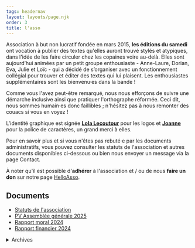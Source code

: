 ```yaml
---
tags: headernav
layout: layouts/page.njk
order: 3
title: l'asso
---
```

Association à but non lucratif fondée en mars 2015, **les éditions du samedi** ont vocation à publier des textes qu'elles auront trouvé stylés et atypiques, dans l'idée de les faire circuler chez les copaines voire au-delà. Elles sont aujourd’hui animées par un petit groupe enthousiaste - Anne-Laure, Dorian, Eva, Julie et Loïc - qui a décidé de s’organiser avec un fonctionnement collégial pour trouver et éditer des textes qui lui plaisent. Les enthousiastes supplémentaires sont les bienvenu·es dans la bande !

Comme vous l'avez peut-être remarqué, nous nous efforçons de suivre une démarche inclusive ainsi que pratiquer l'orthographe réformée. Ceci dit, nous sommes humain·es donc faillibles ; n'hésitez pas à nous remonter des couacs si vous en voyez !

L'identité graphique est signée **[Lola Lecoutour](https://lolalecoutour.com/)** pour les logos et **[Joanne](https://www.instagram.com/andaludoodles/)** pour la police de caractères, un grand merci à elles.

Pour en savoir plus et si vous n'êtes pas rebuté·e par les documents administratifs, vous pouvez consulter les statuts de l'association et autres documents disponibles ci-dessous ou bien nous envoyer un message via la page Contact.

<div class="notice">
   <p>À noter qu'il est possible d'<strong>adhérer</strong> à l'association et / ou de nous <strong>faire un don</strong> sur notre page <a href="https://www.helloasso.com/associations/les-editions-du-samedi" target="_blank" title="Lien vers notre page HelloAsso">HelloAsso</a>.</p>
</div>

## Documents
- [Statuts de l'association](/_assets/pdf/statuts.pdf)
- [PV Assemblée générale 2025](/_assets/pdf/pv-assembleegenerale-20250302.pdf)
- [Rapport moral 2024](/_assets/pdf/rapport-moral-samedi-2024.pdf)
- [Rapport financier 2024](/_assets/pdf/rapport-financier-2024.pdf)

<details>
    <summary>Archives</summary>

#### 2024
- [PV Assemblée générale 2024](/_assets/pdf/pv-assembleegenerale-20240303.pdf)
- [Rapport moral 2023](/_assets/pdf/rapport-moral-samedi-2023.pdf)
- [Rapport financier 2023](/_assets/pdf/rapport-financier-2023.pdf)

#### 2023
- [PV Assemblée générale 2023](/_assets/pdf/pv-assembleegenerale-20230305.pdf)
- [Rapport moral 2022](/_assets/pdf/rapport-moral-samedi-2022.pdf)
- [Rapport financier 2022](/_assets/pdf/rapport-financier-2022.pdf)

#### 2022
- [PV assemblée générale 2022](/_assets/pdf/pv-assembleegenerale-20220306.pdf)
- [Rapport moral 2021](/_assets/pdf/rapport-moral-samedi-2021.pdf)
- [Rapport financier 2021](/_assets/pdf/rapport-financier-2021.pdf)

#### 2021
- [PV Assemblée générale 2021](/_assets/pdf/20210321-assemblee_generale-pv_sans-signature.pdf)
- [Rapport moral 2020](/_assets/pdf/rapport-moral-2021.pdf)
- [Rapport financier 2020](/_assets/pdf/rapport-financier-2020.pdf)

#### 2020
- [PV Assemblée Générale 2020](/_assets/pdf/20200417-assemblee_generale-pv_sans-signature.pdf)
- [Rapport moral 2019](/_assets/pdf/rapport-d-activites-2019-2020.pdf)
- [Rapport financier 2019](/_assets/pdf/rapport-financier-2019.pdf)

#### 2019
- [PV Assemblée Générale 2019](/_assets/pdf/pv-assembleegenerale-09032019.pdf)
- [Rapport moral 2018](/_assets/pdf/rapport-d-activites-2018-2019.pdf)
- [Rapport financier 2018](/_assets/pdf/rapport-financier-2018.pdf)

#### 2018
- [PV Assemblée Générale 2018](/_assets/pdf/pv-assembleegenerale-17032018.pdf)
- [Rapport moral 2017](/_assets/pdf/rapport-d-activites-2017-2018.pdf)
- [Rapport financier 2017](/_assets/pdf/rapport-financier-2017.pdf)

#### 2017
- [PV Assemblée Générale 2017](/_assets/pdf/pv-assembleegenerale-15032017.pdf)
- [Rapport moral 2016](/_assets/pdf/rapport-d-activites-2016-2017.pdf)
- [Rapport financier 2016](/_assets/pdf/rapport-financier-2016.pdf)

#### 2016
- [PV Assemblée Générale 2016](/_assets/pdf/pv-assembleegenerale-16032016.pdf)
- [Rapport moral 2015](/_assets/pdf/rapport-d-activites-2015-2016.pdf)
- [Rapport financier 2015](/_assets/pdf/rapport-financier-2015.pdf)

#### 2015
- [PV Assemblée Générale 2015](/_assets/pdf/pv-assembleegenerale-23032015.pdf)
- [Statuts de l'association (v1)](/_assets/pdf/statutsv1.pdf)
- [PV Assemblée Générale Constitutive](/_assets/pdf/pv-assembleegeneraleconstitutive.pdf)
</details>